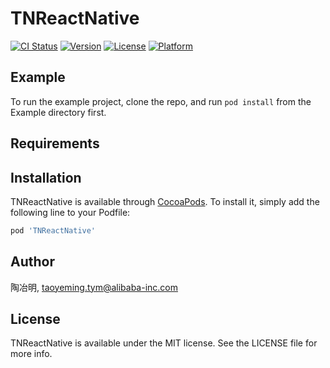 # TNReactNative

[![CI Status](https://img.shields.io/travis/陶冶明/TNReactNative.svg?style=flat)](https://travis-ci.org/陶冶明/TNReactNative)
[![Version](https://img.shields.io/cocoapods/v/TNReactNative.svg?style=flat)](https://cocoapods.org/pods/TNReactNative)
[![License](https://img.shields.io/cocoapods/l/TNReactNative.svg?style=flat)](https://cocoapods.org/pods/TNReactNative)
[![Platform](https://img.shields.io/cocoapods/p/TNReactNative.svg?style=flat)](https://cocoapods.org/pods/TNReactNative)

## Example

To run the example project, clone the repo, and run `pod install` from the Example directory first.

## Requirements

## Installation

TNReactNative is available through [CocoaPods](https://cocoapods.org). To install
it, simply add the following line to your Podfile:

```ruby
pod 'TNReactNative'
```

## Author

陶冶明, taoyeming.tym@alibaba-inc.com

## License

TNReactNative is available under the MIT license. See the LICENSE file for more info.
